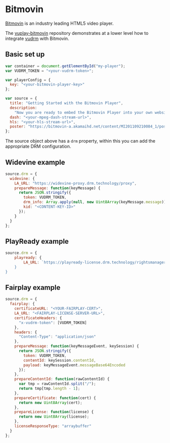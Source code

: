 # Bitmovin

[Bitmovin](https://bitmovin.com) is an industry leading HTML5 video player.

The [vuplay-bitmovin](https://github.com/Vualto/vuplay-bitmovin) repository demonstrates at a lower level how to integrate [vudrm](https://docs.vualto.com/projects/vudrm/en/latest/index.html) with Bitmovin.

## Basic set up

```javascript
var container = document.getElementById("my-player");
var VUDRM_TOKEN = "<your-vudrm-token>";

var playerConfig = {
  key: "<your-bitmovin-player-key>"
};

var source = {
  title: "Getting Started with the Bitmovin Player",
  description:
    "Now you are ready to embed the Bitmovin Player into your own website :)",
  dash: "<your-mpeg-dash-stream-url>",
  hls: "<your-hls-stream-url>",
  poster: "https://bitmovin-a.akamaihd.net/content/MI201109210084_1/poster.jpg"
};
```

The source object above has a `drm` property, within this you can add the appropriate DRM configuration.

## Widevine example

```javascript
source.drm = {
  widevine: {
    LA_URL: "https://widevine-proxy.drm.technology/proxy",
    prepareMessage: function(keyMessage) {
      return JSON.stringify({
        token: VUDRM_TOKEN,
        drm_info: Array.apply(null, new Uint8Array(keyMessage.message)),
        kid: "<CONTENT-KEY-ID>"
      });
    }
  }
};
```

## PlayReady example

```javascript
source.drm = {
    playready: {
        LA_URL: `https://playready-license.drm.technology/rightsmanager.asmx?token=" + encodeURIComponent(VUDRM_TOKEN);
    }
}
```

## Fairplay example

```javascript
source.drm = {
  fairplay: {
    certificateURL: "<YOUR-FAIRPLAY-CERT>",
    LA_URL: "<FAIRPLAY-LICENSE-SERVER-URL>",
    certificateHeaders: {
      "x-vudrm-token": [VUDRM_TOKEN]
    },
    headers: {
      "Content-Type": "application/json"
    },
    prepareMessage: function(keyMessageEvent, keySession) {
      return JSON.stringify({
        token: VUDRM_TOKEN,
        contentId: keySession.contentId,
        payload: keyMessageEvent.messageBase64Encoded
      });
    },
    prepareContentId: function(rawContentId) {
      var tmp = rawContentId.split("/");
      return tmp[tmp.length - 1];
    },
    prepareCertificate: function(cert) {
      return new Uint8Array(cert);
    },
    prepareLicense: function(license) {
      return new Uint8Array(license);
    },
    licenseResponseType: "arraybuffer"
  }
};
```
